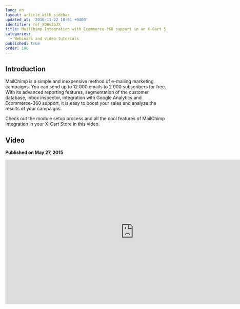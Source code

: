 ```yaml
---
lang: en
layout: article_with_sidebar
updated_at: '2016-11-22 10:51 +0400'
identifier: ref_XO8v2bJX
title: MailChimp Integration with Ecommerce-360 support in an X-Cart 5 Store
categories:
  - Webinars and video tutorials
published: true
order: 100
---
```



## Introduction

MailChimp is a simple and inexpensive method of e-mailing marketing campaigns. You can send up to 12 000 emails to 2 000 subscribers for free. With its advanced reporting features, segmentation of the customer database, inbox inspector, integration with Google Analytics and Ecommerce-360 support, it is easy to boost your sales and analyze the results of your campaigns.

Check out the module setup process and all the cool features of MailChimp Integration in your X-Cart Store in this video.

## Video
**Published on May 27, 2015**
<iframe class="youtube-player" type="text/html" style="width: 800px; height: 450px" src="http://www.youtube.com/embed/NfCz86Iy3dY" frameborder="0"></iframe>
